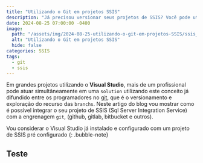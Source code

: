 ```yaml
---
title: "Utilizando o Git em projetos SSIS"
description: "Já precisou versionar seus projetos de SSIS? Você pode utilziar o GIT para esta função e trabalhar em equipe nas customizações de projetos de fluxos de cargas utilizando o SSIS. Vou te mostrar como configurar de forma simples neste artigo"
date: 2024-08-25 07:00:00 -0400
image:
  path: "/assets/img/2024-08-25-utilizando-o-git-em-projetos-SSIS/ssis_git.png"
  alt: "Utilizando o Git em projetos SSIS"
  hide: false
categories: SSIS
tags:
  - git
  - ssis
---
```


Em grandes projetos utilizando o **Visual Studio**, mais de um profissional pode atuar simultâneamente em uma `solution` utilizando este conceito já difundido entre os programadores no [git](https://git-scm.com/), que é o versionamento e exploração do recurso das `branchs`. Neste artigo do blog vou mostrar como é possível integrar o seu projeto de SSIS (Sql Server Integration Service) com a engrenagem `git`, (github, gitlab, bitbucket e outros).

Vou considerar o Visual Studio já instalado e configurado com um projeto de SSIS pré configurado
{: .bubble-note}


## Teste
